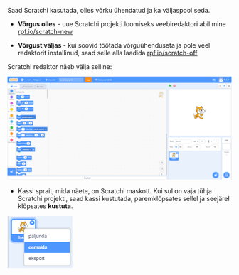 Saad Scratchi kasutada, olles võrku ühendatud ja ka väljaspool seda.

+ **Võrgus olles** - uue Scratchi projekti loomiseks veebiredaktori abil mine <a href="http://rpf.io/scratch-new" target="_blank">rpf.io/scratch-new</a>

+ **Võrgust väljas** - kui soovid töötada võrguühenduseta ja pole veel redaktorit installinud, saad selle alla laadida <a href="http://rpf.io/scratch-off" target="_blank">rpf.io/scratch-off</a>

Scratchi redaktor näeb välja selline:

![kuvatõmmis](images/scratch-editor.png)

+ Kassi sprait, mida näete, on Scratchi maskott. Kui sul on vaja tühja Scratchi projekti, saad kassi kustutada, paremklõpsates sellel ja seejärel klõpsates **kustuta**.

![kuvatõmmis](images/delete.png)